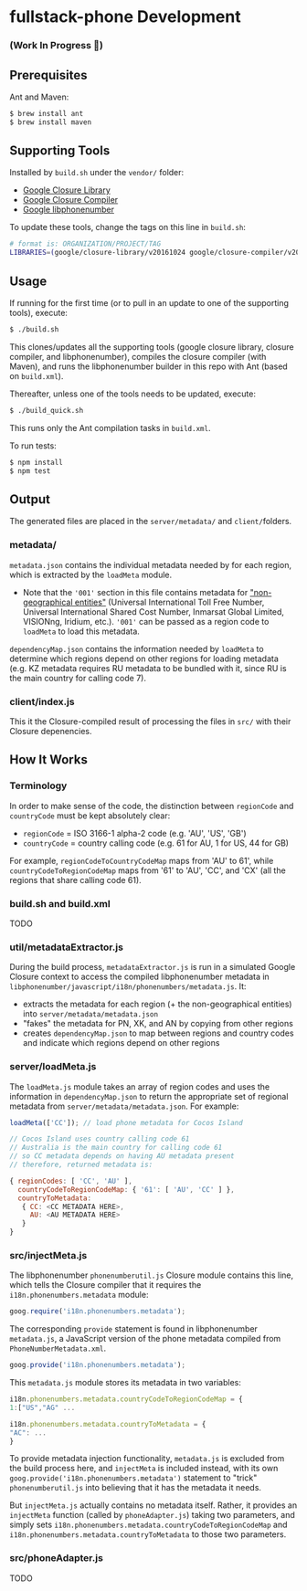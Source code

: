 fullstack-phone Development
======================

### (Work In Progress 🚧)

Prerequisites
------------

Ant and Maven:
```bash
$ brew install ant
$ brew install maven
```

Supporting Tools
---

Installed by `build.sh` under the `vendor/` folder:

- [Google Closure Library](https://github.com/google/closure-library)
- [Google Closure Compiler](https://github.com/google/closure-compiler)
- [Google libphonenumber](https://github.com/googlei18n/libphonenumber)

To update these tools, change the tags on this line in `build.sh`:

```bash
# format is: ORGANIZATION/PROJECT/TAG
LIBRARIES=(google/closure-library/v20161024 google/closure-compiler/v20161024 googlei18n/libphonenumber/v7.7.5)
```

Usage
-----

If running for the first time (or to pull in an update to one of the supporting tools), execute:

```bash
$ ./build.sh
```

This clones/updates all the supporting tools (google closure library, closure compiler, and libphonenumber), compiles the closure compiler (with Maven), and runs the libphonenumber builder in this repo with Ant (based on `build.xml`).

Thereafter, unless one of the tools needs to be updated, execute:

```bash
$ ./build_quick.sh
```

This runs only the Ant compilation tasks in `build.xml`.

To run tests:

```bash
$ npm install
$ npm test
```

Output
------

The generated files are placed in the `server/metadata/` and `client/`folders.

### metadata/

`metadata.json` contains the individual metadata needed by for each region, which is extracted by the `loadMeta` module.

* Note that the `'001'` section in this file contains metadata for ["non-geographical entities"](https://github.com/googlei18n/libphonenumber/blob/master/resources/PhoneNumberMetadata.xml#L19) (Universal International Toll Free Number, Universal International Shared Cost Number, Inmarsat Global Limited, VISIONng, Iridium, etc.). `'001'` can be passed as a region code to `loadMeta` to load this metadata.

`dependencyMap.json` contains the information needed by `loadMeta` to determine which regions depend on other regions for loading metadata (e.g. KZ metadata requires RU metadata to be bundled with it, since RU is the main country for calling code 7).

### client/index.js

This it the Closure-compiled result of processing the files in `src/` with their Closure depenencies.

How It Works
------------

### Terminology

In order to make sense of the code, the distinction between `regionCode` and `countryCode` must be kept absolutely clear:

- `regionCode` = ISO 3166-1 alpha-2 code (e.g. 'AU', 'US', 'GB')
- `countryCode` = country calling code (e.g. 61 for AU, 1 for US, 44 for GB)

For example, `regionCodeToCountryCodeMap` maps from 'AU' to 61', while `countryCodeToRegionCodeMap` maps from '61' to 'AU', 'CC', and 'CX' (all the regions that share calling code 61).

### build.sh and build.xml

TODO

### util/metadataExtractor.js

During the build process, `metadataExtractor.js` is run in a simulated Google Closure context to access the compiled libphonenumber metadata in `libphonenumber/javascript/i18n/phonenumbers/metadata.js`. It:

- extracts the metadata for each region (+ the non-geographical entities) into `server/metadata/metadata.json`
- "fakes" the metadata for PN, XK, and AN by copying from other regions
- creates `dependencyMap.json` to map between regions and country codes and indicate which regions depend on other regions

### server/loadMeta.js

The `loadMeta.js` module takes an array of region codes and uses the information in `dependencyMap.json` to return the appropriate set of regional metadata from `server/metadata/metadata.json`. For example:

```js
loadMeta(['CC']); // load phone metadata for Cocos Island

// Cocos Island uses country calling code 61
// Australia is the main country for calling code 61
// so CC metadata depends on having AU metadata present
// therefore, returned metadata is:

{ regionCodes: [ 'CC', 'AU' ],
  countryCodeToRegionCodeMap: { '61': [ 'AU', 'CC' ] },
  countryToMetadata:
   { CC: <CC METADATA HERE>,
     AU: <AU METADATA HERE>
   }
}
```

### src/injectMeta.js

The libphonenumber `phonenumberutil.js` Closure module contains this line, which tells the Closure compiler that it requires the `i18n.phonenumbers.metadata` module:

```js
goog.require('i18n.phonenumbers.metadata');
```

The corresponding `provide` statement is found in libphonenumber `metadata.js`, a JavaScript version of the phone metadata compiled from `PhoneNumberMetadata.xml`.

```js
goog.provide('i18n.phonenumbers.metadata');
```

This `metadata.js` module stores its metadata in two variables:

```js
i18n.phonenumbers.metadata.countryCodeToRegionCodeMap = {
1:["US","AG" ...

i18n.phonenumbers.metadata.countryToMetadata = {
"AC": ...
}
```

To provide metadata injection functionality, `metadata.js` is excluded from the build process here, and `injectMeta` is included instead, with its own `goog.provide('i18n.phonenumbers.metadata')` statement to "trick" `phonenumberutil.js` into believing that it has the metadata it needs.

But `injectMeta.js` actually contains no metadata itself. Rather, it provides an `injectMeta` function (called by `phoneAdapter.js`) taking two parameters, and simply sets `i18n.phonenumbers.metadata.countryCodeToRegionCodeMap` and `i18n.phonenumbers.metadata.countryToMetadata` to those two parameters.

### src/phoneAdapter.js

TODO
